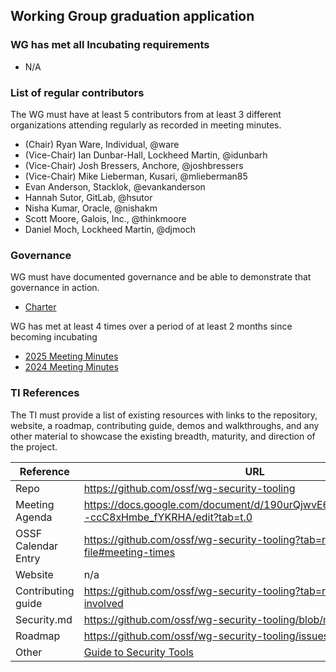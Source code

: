 ## Working Group graduation application

### WG has met all Incubating requirements
  * N/A

### List of regular contributors
The WG must have at least 5 contributors from at least 3 different organizations attending regularly as recorded in meeting minutes.
  * (Chair) Ryan Ware, Individual, @ware
  * (Vice-Chair) Ian Dunbar-Hall, Lockheed Martin, @idunbarh
  * (Vice-Chair) Josh Bressers, Anchore, @joshbressers
  * (Vice-Chair) Mike Lieberman, Kusari, @mlieberman85
  * Evan Anderson, Stacklok, @evankanderson
  * Hannah Sutor, GitLab, @hsutor
  * Nisha Kumar, Oracle, @nishakm
  * Scott Moore, Galois, Inc., @thinkmoore
  * Daniel Moch, Lockheed Martin, @djmoch

### Governance
WG must have documented governance and be able to demonstrate that governance in action.
  * [Charter](https://github.com/ossf/wg-security-tooling/blob/main/CHARTER.md)

WG has met at least 4 times over a period of at least 2 months since becoming incubating
  * [2025 Meeting Minutes](https://docs.google.com/document/d/190urQjwvE6DsjZ3Z1vBbNEXsJ--ccC8xHmbe_fYKRHA/edit?tab=t.0)
  * [2024 Meeting Minutes](https://docs.google.com/document/d/1bFpHEbbEUf2rWiYXQY7cGg1HrmI9TqwaD8U_3Hi9A8I/edit?tab=t.0#heading=h.v07d658tnyfp)

### TI References
The TI must provide a list of existing resources with links to the repository, website, a roadmap, contributing guide, demos and walkthroughs, and any other material to showcase the existing breadth, maturity, and direction of the project.

 Reference              | URL |
|-----------------------|-----|
| Repo                  |  https://github.com/ossf/wg-security-tooling   |
| Meeting Agenda        |  https://docs.google.com/document/d/190urQjwvE6DsjZ3Z1vBbNEXsJ--ccC8xHmbe_fYKRHA/edit?tab=t.0   |
| OSSF Calendar Entry   |  https://github.com/ossf/wg-security-tooling?tab=readme-ov-file#meeting-times   |
| Website               |  n/a   |
| Contributing guide    |  https://github.com/ossf/wg-security-tooling?tab=readme-ov-file#get-involved   |
| Security.md           |  https://github.com/ossf/wg-security-tooling/blob/main/SECURITY.md   |
| Roadmap               |  https://github.com/ossf/wg-security-tooling/issues/68   |
| Other                 |  [Guide to Security Tools](https://github.com/ossf/wg-security-tooling/blob/main/guide.md)   |
